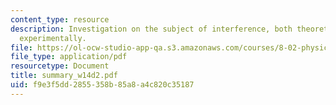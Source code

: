 ```yaml
---
content_type: resource
description: Investigation on the subject of interference, both theoretically and
  experimentally.
file: https://ol-ocw-studio-app-qa.s3.amazonaws.com/courses/8-02-physics-ii-electricity-and-magnetism-spring-2007/f9e3f5dd2855358b85a8a4c820c35187_summary_w14d2.pdf
file_type: application/pdf
resourcetype: Document
title: summary_w14d2.pdf
uid: f9e3f5dd-2855-358b-85a8-a4c820c35187
---
```

